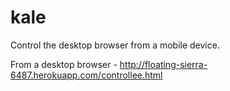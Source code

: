 kale
====

Control the desktop browser from a mobile device.

From a desktop browser - http://floating-sierra-6487.herokuapp.com/controllee.html